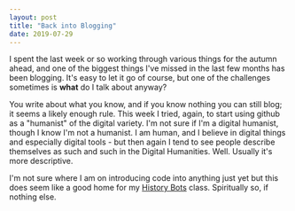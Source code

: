 ```yaml
---
layout: post
title: "Back into Blogging"
date: 2019-07-29
---
```


I spent the last week or so working through various things for the autumn ahead, and one of the biggest things I've missed in the last few months has been blogging. It's easy to let it go of course, but one of the challenges sometimes is **what** do I talk about anyway?

You write about what you know, and if you know nothing you can still blog; it seems a likely enough rule. This week I tried, again, to start using github as a "humanist" of the digital variety. I'm not sure if I'm a digital humanist, though I know I'm not a humanist. I am human, and I believe in digital things and especially digital tools -  but then again I tend to see people describe themselves as such and such in the Digital Humanities. Well. Usually it's more descriptive.

I'm not sure where I am on introducing code into anything just yet but this does seem like a good home for my [History Bots](http://profjohnharney.github.io/historybots) class. Spiritually so, if nothing else.
